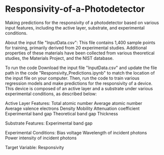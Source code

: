 # Responsivity-of-a-Photodetector
Making predictions for the responsivity of a photodetector based on various input features, including the active layer, substrate, and experimental conditions.

About the input file "InputData.csv":
This file contains 1,400 sample points for training, primarily derived from 20 experimental studies. Additional properties of these materials have been collected from various theoretical studies, the Materials Project, and the NIST database.

To run the code
Download the input file "InputData.csv" and update the file path in the code "Responsivity_Predictions.ipynb" to match the location of the input file on your computer. Then, run the code to train various regression models and make predictions for the responsivity of a device. This device is composed of an active layer and a substrate under various experimental conditions, as described below:

Active Layer Features:
Total atomic number
Average atomic number
Average valence electrons
Density
Mobility
Attenuation coefficient
Experimental band gap
Theoretical band gap
Thickness

Substrate Features:
Experimental band gap

Experimental Conditions:
Bias voltage
Wavelength of incident photons
Power intensity of incident photons

Target Variable:
Responsivity

